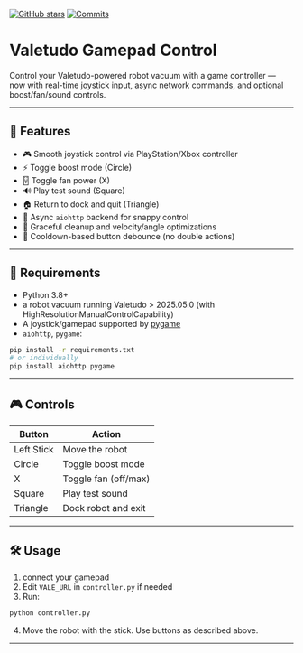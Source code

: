 [![GitHub stars](https://img.shields.io/github/stars/Sloth-on-meth/valetudo-gamepad-control?style=social)](https://github.com/Sloth-on-meth/valetudo-gamepad-control/stargazers)
[![Commits](https://img.shields.io/github/commit-activity/m/Sloth-on-meth/valetudo-gamepad-control)](https://github.com/Sloth-on-meth/valetudo-gamepad-control/commits/master)

# Valetudo Gamepad Control

Control your Valetudo-powered robot vacuum with a game controller — now with real-time joystick input, async network commands, and optional boost/fan/sound controls.

---

## 🚀 Features

* 🎮 Smooth joystick control via PlayStation/Xbox controller
* ⚡ Toggle boost mode (Circle)
* 🂀 Toggle fan power (X)
* 🔊 Play test sound (Square)
* 🏠 Return to dock and quit (Triangle)
* 🧠 Async `aiohttp` backend for snappy control
* 🢼 Graceful cleanup and velocity/angle optimizations
* 🚫 Cooldown-based button debounce (no double actions)

---

## 🧪 Requirements

* Python 3.8+
* a robot vacuum running Valetudo > 2025.05.0 (with HighResolutionManualControlCapability)
* A joystick/gamepad supported by [pygame](https://www.pygame.org/)
* `aiohttp`, `pygame`:

```bash
pip install -r requirements.txt
# or individually
pip install aiohttp pygame
```

---



## 🎮 Controls

| Button     | Action               |
| ---------- | -------------------- |
| Left Stick | Move the robot       |
| Circle     | Toggle boost mode    |
| X          | Toggle fan (off/max) |
| Square     | Play test sound      |
| Triangle   | Dock robot and exit  |

---

## 🛠️ Usage

1. connect your gamepad
2. Edit `VALE_URL` in `controller.py` if needed
3. Run:

```bash
python controller.py
```

4. Move the robot with the stick. Use buttons as described above.

---

##
